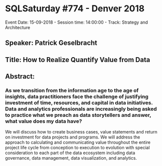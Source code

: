 # SQLSaturday #774 - Denver 2018
Event Date: 15-09-2018 - Session time: 14:00:00 - Track: Strategy and Architecture
## Speaker: Patrick Geselbracht
## Title: How to Realize  Quantify Value from Data
## Abstract:
### As we transition from the information age to the age of insights, data practitioners face the challenge of justifying investment of time, resources, and capital in data initiatives.  Data and analytics professionals are increasingly being asked to practice what we preach as data storytellers and answer, what value does my data have?

We will discuss how to create business cases, value statements and return on investment for data projects and programs.  We will address the approach to calculating and communicating value throughout the entire project life cycle from conception to execution to evolution with special consideration to each part of the data ecosystem including data governance, data management, data visualization, and analytics.
